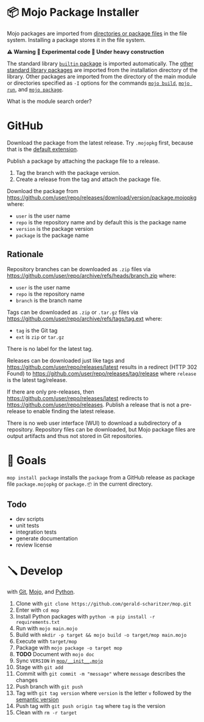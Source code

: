 # 📦 Mojo Package Installer

Mojo packages are imported from [directories or package files](https://docs.modular.com/mojo/manual/packages) in the file system.
Installing a package stores it in the file system.

**⚠️ Warning 🧪 Experimental code 🚧 Under heavy construction**

The standard library [`builtin` package](https://docs.modular.com/mojo/stdlib/builtin/) is imported automatically.
The [other standard library packages](https://docs.modular.com/mojo/stdlib/algorithm/functional/)
are imported from the installation directory of the library.
Other packages are imported from the directory of the main module
or directories specified as `-I` options for the commands
[`mojo build`](https://docs.modular.com/mojo/cli/build#-i-path),
[`mojo run`](https://docs.modular.com/mojo/cli/run#-i-path), and
[`mojo package`](https://docs.modular.com/mojo/cli/package#-i-path).

What is the module search order?

# GitHub

Download the package from the latest release.
Try `.mojopkg` first, because that is the [default extension](https://docs.modular.com/mojo/cli/package#-o-path).

Publish a package by attaching the package file to a release.

1. Tag the branch with the package version.
2. Create a release from the tag and attach the package file.

Download the package from https://github.com/user/repo/releases/download/version/package.mojopkg where:

- `user` is the user name
- `repo` is the repository name and by default this is the package name
- `version` is the package version
- `package` is the package name

## Rationale

Repository branches can be downloaded as `.zip` files via https://github.com/user/repo/archive/refs/heads/branch.zip where:

- `user` is the user name
- `repo` is the repository name
- `branch` is the branch name

Tags can be downloaded as `.zip` or `.tar.gz` files via https://github.com/user/repo/archive/refs/tags/tag.ext where:

- `tag` is the Git tag
- `ext` is `zip` or `tar.gz`

There is no label for the latest tag.

Releases can be downloaded just like tags and https://github.com/user/repo/releases/latest results in a redirect (HTTP 302 Found) to https://github.com/user/repo/releases/tag/release where `release` is the latest tag/release.

If there are only pre-releases, then https://github.com/user/repo/releases/latest redirects to https://github.com/user/repo/releases.
Publish a release that is not a pre-release to enable finding the latest release.

There is no web user interface (WUI) to download a subdirectory of a repository.
Repository files can be downloaded, but Mojo package files are output artifacts and thus not stored in Git repositories.

# 🎯 Goals

`mop install package` installs the `package` from a GitHub release as package file `package.mojopkg` or `package.📦` in the current directory.

## Todo

- dev scripts
- unit tests
- integration tests
- generate documentation
- review license

# 🪛 Develop

with [Git](https://git-scm.com/book),
[Mojo](https://docs.modular.com/mojo/manual/), and
[Python](https://docs.python.org/3/).

1. Clone with `git clone https://github.com/gerald-scharitzer/mop.git`
2. Enter with `cd mop`
3. Install Python packages with `python -m pip install -r requirements.txt`
4. Run with `mojo main.mojo`
5. Build with `mkdir -p target && mojo build -o target/mop main.mojo`
6. Execute with `target/mop`
7. Package with `mojo package -o target mop`
8. **TODO** Document with `mojo doc`
9. Sync `VERSION` in [`mop/__init__.mojo`](mop/__init__.mojo)
10. Stage with `git add`
11. Commit with `git commit -m "message"` where `message` describes the changes
12. Push branch with `git push`
13. Tag with `git tag version` where
	`version` is the letter `v` followed by the [semantic version](https://semver.org/)
14. Push tag with `git push origin tag` where `tag` is the version
15. Clean with `rm -r target`
